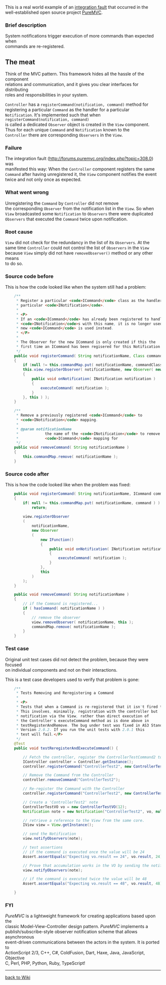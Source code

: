 This is a real world example of an [integration fault](http://forums.puremvc.org/index.php?topic=308.0) that occurred in the  
well-established open source project [PureMVC](http://puremvc.org/).  
  
### Brief description  
  
System notifications trigger execution of more commands than expected when  
commands are re-registered.  

## The meat  
 
Think of the MVC pattern. This framework hides all the hassle of the component  
relations and communication, and it gives you clear interfaces for distributing  
roles and responsibilities in your system.  
  
`Controller` has a `registerCommand(notification, command)` method for  
registering a particular `Command` as the handler for a particular  
`Notification`.  It's implemented such that when `registerCommand(notification, command)`  
is called a dedicated `Observer` object is created in the `View` component.  
Thus for each unique `Command` and `Notification` known to the  
`Controller` there are corresponding `Observers` in the `View`.   
  
### Failure  
  
The integration fault (<http://forums.puremvc.org/index.php?topic=308.0>) was  
manifested this way:  When the `Controller` component registers the same  
`Command` after having unregistered it, the `View` component notifies the event  
twice and not only once as expected.   
  
### What went wrong  
  
Unregistering the `Command` by `Controller` did not remove  
the corresponding `Observer` from the notification list in the `View`.  So when  
`View` broadcasted some `Notification` to `Observers` there were duplicated  
`Observers` that executed the `Command` twice upon notification.  
  
### Root cause  
  
`View` did not check for the redundancy in the list of its `Observers`. At the  
same time `Controller` could not control the list of `Observers` in the `View`  
because `View` simply did not have `removeObserver()` method or any other means  
to do so.  
  
### Source code before

This is how the code looked like when the system still had a problem:

```java
	/**
	 * Register a particular <code>ICommand</code> class as the handler for a
	 * particular <code>INotification</code>.
	 * 
	 * <P>
	 * If an <code>ICommand</code> has already been registered to handle
	 * <code>INotification</code>s with this name, it is no longer used, the
	 * new <code>ICommand</code> is used instead.
	 * </P>
	 * 
	 * The Observer for the new ICommand is only created if this the 
	 * first time an ICommand has been regisered for this Notification name.
	 */
	public void registerCommand( String notificationName, Class commandClassRef )
	{
		if (null != this.commandMap.put( notificationName, commandClassRef )) return;
		this.view.registerObserver( notificationName, new Observer( new IFunction()
		{
			public void onNotification( INotification notification )
			{
				executeCommand( notification );
			}
		}, this ) );
	}

	/**
	 * Remove a previously registered <code>ICommand</code> to
	 * <code>INotification</code> mapping.
	 * 
	 * @param notificationName
	 *            the name of the <code>INotification</code> to remove the
	 *            <code>ICommand</code> mapping for
	 */
	public void removeCommand( String notificationName )
	{
		this.commandMap.remove( notificationName );
	}
```


### Source code after 

This is how the code looked like when the problem was fixed:

```java
	public void registerCommand( String notificationName, ICommand command )
	{
		if( null != this.commandMap.put( notificationName, command ) )
			return;
			
		view.registerObserver
		(
			notificationName,
			new Observer
			(
				new IFunction()
				{
					public void onNotification( INotification notification )
					{
						executeCommand( notification );
					}
				},
				this
			)
		);
	}

	public void removeCommand( String notificationName )
	{
		// if the Command is registered...
		if ( hasCommand( notificationName ) )
		{
			// remove the observer
			view.removeObserver( notificationName, this );
			commandMap.remove( notificationName );
		}
	}  
```

### Test case

Original unit test cases did not detect the problem, because they were focused  
on individual components and not on their interactions.

This is a test case developers used to verify that problem is gone:

```java
	/**
	 * Tests Removing and Reregistering a Command
	 * 
	 * <P>
	 * Tests that when a Command is re-registered that it isn't fired twice.
	 * This involves, minimally, registration with the controller but
	 * notification via the View, rather than direct execution of
	 * the Controller's executeCommand method as is done above in 
	 * testRegisterAndRemove. The bug under test was fixed in AS3 Standard 
	 * Version 2.0.2. If you run the unit tests with 2.0.1 this
	 * test will fail.</P>
	 */
	@Test
	public void testReregisterAndExecuteCommand() {

		// Fetch the controller, register the ControllerTestCommand2 to handle 'ControllerTest2' notes
		IController controller = Controller.getInstance();
		controller.registerCommand("ControllerTest2", new ControllerTestCommand2());

		// Remove the Command from the Controller
		controller.removeCommand("ControllerTest2");

		// Re-register the Command with the Controller
		controller.registerCommand("ControllerTest2", new ControllerTestCommand2());

		// Create a 'ControllerTest2' note
		ControllerTestVO vo = new ControllerTestVO(12);
		Notification note = new Notification("ControllerTest2", vo, null);

		// retrieve a reference to the View from the same core.
		IView view = View.getInstance();

		// send the Notification
		view.notifyObservers(note);

		// test assertions 
		// if the command is executed once the value will be 24
		Assert.assertEquals("Expecting vo.result == 24", vo.result, 24);

		// Prove that accumulation works in the VO by sending the notification again
		view.notifyObservers(note);

		// if the command is executed twice the value will be 48
		Assert.assertEquals("Expecting vo.result == 48", vo.result, 48);

	} 
```

### FYI  
  
_PureMVC_ is a lightweight framework for creating applications based upon the  
classic Model-View-Controller design pattern.  _PureMVC_ implements a  
publish/subscribe-style observer notification scheme that allows asynchronous  
event-driven communications between the actors in the system.  It is ported to  
ActionScript 2/3, C++, C#, ColdFusion, Dart, Haxe, Java, JavaScript, Objective  
C, Perl, PHP, Python, Ruby, TypeScript!  

---
[back to Wiki](https://github.com/rubinovk/integration-faults/wiki)
